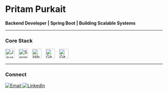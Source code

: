 # Pritam Purkait

**Backend Developer | Spring Boot | Building Scalable Systems**

---

### Core Stack

<img align="left" alt="Java" width="30px" style="padding-right:10px;" src="https://cdn.jsdelivr.net/gh/devicons/devicon/icons/java/java-original.svg"/>
<img align="left" alt="Spring" width="30px" style="padding-right:10px;" src="https://cdn.jsdelivr.net/gh/devicons/devicon/icons/springboot/springboot-original.svg"/>
<img align="left" alt="Hibernate" width="30px" style="padding-right:10px;" src="https://cdn.jsdelivr.net/gh/devicons/devicon/icons/hibernate/hibernate-original.svg"/>
<img align="left" alt="Git" width="30px" style="padding-right:10px;" src="https://cdn.jsdelivr.net/gh/devicons/devicon/icons/git/git-original.svg"/>
<img align="left" alt="GitHub" width="30px" style="padding-right:10px;" src="https://cdn.jsdelivr.net/gh/devicons/devicon/icons/github/github-original.svg"/>

<br /><br />

---

### Connect

<a href="mailto:pritampurkait5533@gmail.com">
  <img src="https://img.shields.io/badge/Contact-000000?style=flat-square&logo=gmail&logoColor=white" alt="Email"/>
</a>

<a href="https://www.linkedin.com/in/pritam-purkait-89428a252">
  <img src="https://img.shields.io/badge/Network-000000?style=flat-square&logo=linkedin&logoColor=white" alt="LinkedIn"/>
</a>

